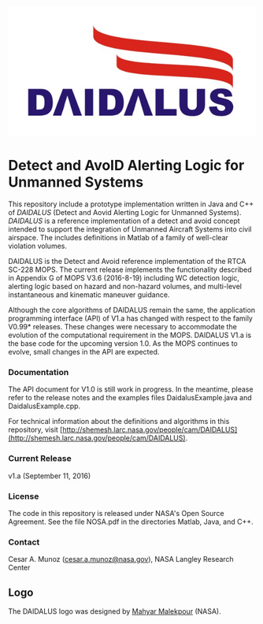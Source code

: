 ![](logo/DAIDALUS.jpeg "")

Detect and AvoID Alerting Logic for Unmanned Systems
========

This repository include a prototype implementation written in Java and
C++ of *DAIDALUS* (Detect and Aovid Alerting Logic for Unmanned Systems).
*DAIDALUS* is a reference implementation of a detect and avoid concept
intended to support the integration of Unmanned Aircraft Systems into
civil airspace.
The includes definitions in Matlab of a family of well-clear violation volumes.

DAIDALUS is the Detect and Avoid reference implementation of the RTCA
SC-228 MOPS. The current release implements the functionality
described in Appendix G of MOPS V3.6 (2016-8-19) including WC
detection logic, alerting logic based on hazard and non-hazard
volumes, and multi-level instantaneous and kinematic maneuver
guidance.

Although the core algorithms of DAIDALUS remain the same, the
application programming interface (API) of V1.a has changed with
respect to the family V0.99* releases. These changes were necessary to
accommodate the evolution of the computational requirement in the
MOPS. DAIDALUS V1.a is the base code for the upcoming version 1.0.
As the MOPS continues to evolve, small changes in the API are expected.

### Documentation
The API document for V1.0 is still work in progress. In the meantime,
please refer to the release notes and the examples files
DaidalusExample.java and DaidalusExample.cpp.

For technical information about the definitions and algorithms in this
repository, visit [http://shemesh.larc.nasa.gov/people/cam/DAIDALUS](http://shemesh.larc.nasa.gov/people/cam/DAIDALUS).

### Current Release

v1.a (September 11, 2016)

### License

The code in this repository is released under NASA's Open Source
Agreement. See the file NOSA.pdf in the directories Matlab, Java, and C++.

### Contact

Cesar A. Munoz (cesar.a.munoz@nasa.gov), NASA Langley Research Center


## Logo
The DAIDALUS logo was designed by 
[Mahyar Malekpour](http://shemesh.larc.nasa.gov/people/mrm/publications.htm#ETC) (NASA).

